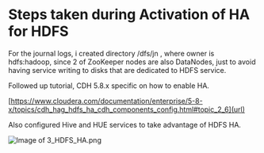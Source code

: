 # Steps taken during Activation of HA for HDFS

For the journal logs, i created directory /dfs/jn , where owner is hdfs:hadoop,
since 2 of ZooKeeper nodes are also DataNodes, just to avoid having service writing to disks that are dedicated to HDFS service.

Followed up tutorial, CDH 5.8.x specific on how to enable HA.

[https://www.cloudera.com/documentation/enterprise/5-8-x/topics/cdh_hag_hdfs_ha_cdh_components_config.html#topic_2_6](url)

Also configured Hive and HUE services to take advantage of HDFS HA.

![Image of 3_HDFS_HA.png](https://github.com/Mladen-Trampic-SRB-1989/SEBC/blob/master/storage/labs/3_HDFS_HA.png)